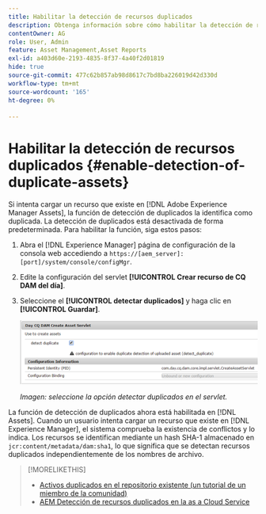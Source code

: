 ```yaml
---
title: Habilitar la detección de recursos duplicados
description: Obtenga información sobre cómo habilitar la detección de recursos duplicados en Experience Manager.
contentOwner: AG
role: User, Admin
feature: Asset Management,Asset Reports
exl-id: a403d60e-2193-4835-8f37-4a40f2d01819
hide: true
source-git-commit: 477c62b857ab98d8617c7bd8ba226019d42d330d
workflow-type: tm+mt
source-wordcount: '165'
ht-degree: 0%

---
```


# Habilitar la detección de recursos duplicados {#enable-detection-of-duplicate-assets}

Si intenta cargar un recurso que existe en [!DNL Adobe Experience Manager Assets], la función de detección de duplicados la identifica como duplicada. La detección de duplicados está desactivada de forma predeterminada. Para habilitar la función, siga estos pasos:

1. Abra el [!DNL Experience Manager] página de configuración de la consola web accediendo a `https://[aem_server]:[port]/system/console/configMgr`.
1. Edite la configuración del servlet **[!UICONTROL Crear recurso de CQ DAM del día]**.
1. Seleccione el **[!UICONTROL detectar duplicados]** y haga clic en **[!UICONTROL Guardar]**.

   ![Seleccione la opción detectar duplicados en el servlet](assets/chlimage_1-377.png)

   *Imagen: seleccione la opción detectar duplicados en el servlet.*

La función de detección de duplicados ahora está habilitada en [!DNL Assets]. Cuando un usuario intenta cargar un recurso que existe en [!DNL Experience Manager], el sistema comprueba la existencia de conflictos y lo indica. Los recursos se identifican mediante un hash SHA-1 almacenado en `jcr:content/metadata/dam:sha1`, lo que significa que se detectan recursos duplicados independientemente de los nombres de archivo.

>[!MORELIKETHIS]
>
>* [Activos duplicados en el repositorio existente (un tutorial de un miembro de la comunidad)](https://experience-aem.blogspot.com/2019/06/aem-65-find-duplicate-assets-binaries-in-existing-repository.html)
>* [AEM Detección de recursos duplicados en la as a Cloud Service](https://experienceleague.adobe.com/docs/experience-manager-cloud-service/content/assets/admin/detect-duplicate-assets.html)
